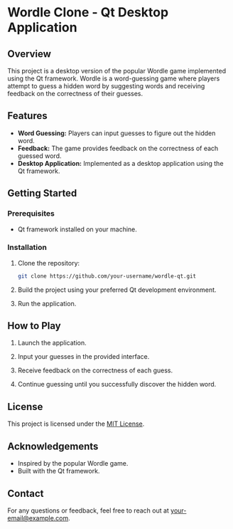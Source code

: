 # Wordle Clone - Qt Desktop Application


## Overview

This project is a desktop version of the popular Wordle game implemented using the Qt framework. Wordle is a word-guessing game where players attempt to guess a hidden word by suggesting words and receiving feedback on the correctness of their guesses.

## Features

- **Word Guessing:** Players can input guesses to figure out the hidden word.
- **Feedback:** The game provides feedback on the correctness of each guessed word.
- **Desktop Application:** Implemented as a desktop application using the Qt framework.

## Getting Started

### Prerequisites

- Qt framework installed on your machine.

### Installation

1. Clone the repository:

    ```bash
    git clone https://github.com/your-username/wordle-qt.git
    ```

2. Build the project using your preferred Qt development environment.

3. Run the application.

## How to Play

1. Launch the application.

2. Input your guesses in the provided interface.

3. Receive feedback on the correctness of each guess.

4. Continue guessing until you successfully discover the hidden word.


## License

This project is licensed under the [MIT License](LICENSE).

## Acknowledgements

- Inspired by the popular Wordle game.
- Built with the Qt framework.

## Contact

For any questions or feedback, feel free to reach out at your-email@example.com.

